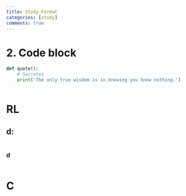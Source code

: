 ```yaml
---
title: Study-Format
categories: [study]
comments: true
---
```



# 2. Code block


```python
def quote():
    # Socrates
    print('The only true wisdom is in knowing you know nothing.')
```


```html

```


# RL 

## d:
```

```

### d
``` 

```


# C
```c


```




